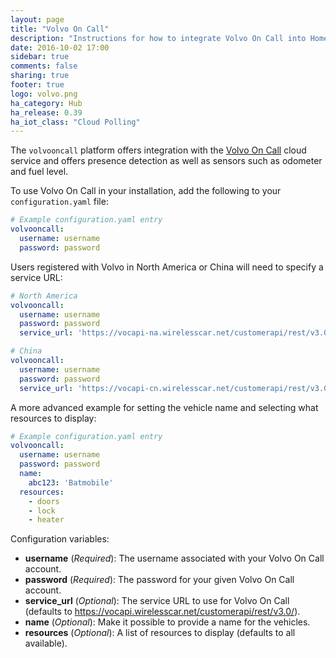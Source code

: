 ```yaml
---
layout: page
title: "Volvo On Call"
description: "Instructions for how to integrate Volvo On Call into Home Assistant."
date: 2016-10-02 17:00
sidebar: true
comments: false
sharing: true
footer: true
logo: volvo.png
ha_category: Hub
ha_release: 0.39
ha_iot_class: "Cloud Polling"
---
```



The `volvooncall` platform offers integration with the [Volvo On Call](http://www.volvocars.com/intl/own/connectivity/volvo-on-call) cloud service and offers presence detection as well as sensors such as odometer and fuel level.

To use Volvo On Call in your installation, add the following to your `configuration.yaml` file:

```yaml
# Example configuration.yaml entry
volvooncall:
  username: username
  password: password
```

Users registered with Volvo in North America or China will need to specify a service URL:

```yaml
# North America 
volvooncall:
  username: username
  password: password
  service_url: 'https://vocapi-na.wirelesscar.net/customerapi/rest/v3.0/'
```
```yaml
# China
volvooncall:
  username: username
  password: password
  service_url: 'https://vocapi-cn.wirelesscar.net/customerapi/rest/v3.0/'
```

A more advanced example for setting the vehicle name and selecting what resources to display:

```yaml
# Example configuration.yaml entry
volvooncall:
  username: username
  password: password
  name:
    abc123: 'Batmobile'
  resources:
    - doors
    - lock
    - heater
```

Configuration variables:

- **username** (*Required*): The username associated with your Volvo On Call account.
- **password** (*Required*): The password for your given Volvo On Call account.
- **service_url** (*Optional*): The service URL to use for Volvo On Call (defaults to https://vocapi.wirelesscar.net/customerapi/rest/v3.0/).
- **name** (*Optional*): Make it possible to provide a name for the vehicles.
- **resources** (*Optional*): A list of resources to display (defaults to all available).

